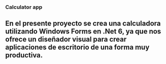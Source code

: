 ### Calculator app 

En el presente proyecto se crea una calculadora utilizando Windows Forms en .Net 6, ya que nos ofrece un diseñador visual para crear aplicaciones de escritorio de una forma muy productiva.
-